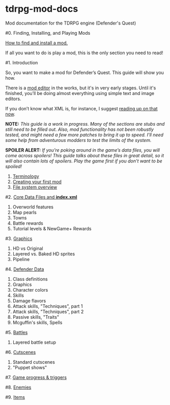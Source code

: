 # tdrpg-mod-docs
Mod documentation for the TDRPG engine (Defender's Quest)

#0. Finding, Installing, and Playing Mods

[How to find and install a mod.](00.md)

If all you want to do is play a mod, this is the only section you need to read!

#1. Introduction

So, you want to make a mod for Defender’s Quest. This guide will show you how.

There is a [mod editor](https://github.com/Autoquark/dq1-unofficial-mod-editor) in the works, but it's in very early stages.
Until it's finished, you’ll be doing almost everything using simple text and image editors.

If you don’t know what XML is, for instance, I suggest [reading up on that now](https://steamcommunity.com/linkfilter/?url=http://en.wikipedia.org/wiki/XML).

**NOTE:**
*This guide is a work in progress. Many of the sections are stubs and still need to be filled out. Also, mod functionality has not been robustly tested, and might need a few more patches to bring it up to speed. I’ll need some help from adventurous modders to test the limits of the system.*

**SPOILER ALERT:**
*If you’re poking around in the game’s data files, you will come across spoilers! This guide talks about these files in great detail, so it will also contain lots of spoilers. Play the game first if you don’t want to be spoiled!*

  1. [Terminology](01_01_terminology.md)
  2. [Creating your first mod](01_02_first_mod.md)
  3. [File system overview](01_03_overview.md)

#2. [Core Data Files and **index.xml**](02.md)

  1. Overworld features
  2. Map pearls
  3. Towns
  4. Battle rewards
  5. Tutorial levels & NewGame+ Rewards

#3. [Graphics](03.md)

  1. HD vs Original
  2. Layered vs. Baked HD sprites
  3. Pipeline

#4. [Defender Data](04.md)

  1. Class definitions
  2. Graphics
  3. Character colors
  4. Skills
  5. Damage flavors
  6. Attack skills, "Techniques", part 1
  7. Attack skills, "Techniques", part 2
  8. Passive skills, "Traits"
  9. Mcguffin's skills, Spells

#5. [Battles](05.md)

  1. Layered battle setup

#6. [Cutscenes](06.md)

  1. Standard cutscenes
  2. "Puppet shows"

#7. [Game progress & triggers](07.md)

#8. [Enemies](08.md)

#9. [Items](09.md)
